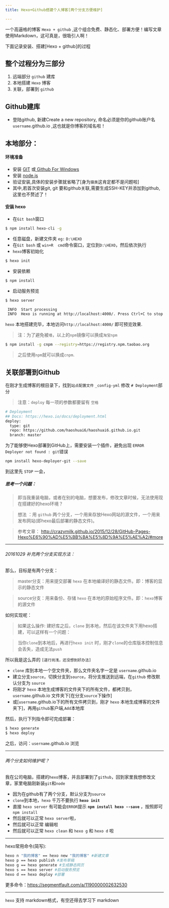 ```yaml
---
title: Hexo+Github搭建个人博客[两个分支方便维护]

---
```

一个高逼格的博客 `Hexo + github` ,这个组合免费、静态化、部署方便！编写文章使用Markdown，这可真是，很吸引人啊！

下面记录安装、搭建[Hexo + github]的过程

## 整个过程分为三部分

1. 远端部分 `github` 建库
2. 本地搭建 `Hexo` 博客
3. 关联，部署到 `github`

## Github建库

- 登陆github, 新建Create a new repository, 命名必须是你的github账户名 `username`.github.io ,这也就是你博客的域名啦！ 

## 本地部分： 

#### 环境准备

- 安装 [GIT](https://git-scm.com/downloads/) 或[ Github For Windows](https://desktop.github.com/)
- 安装 [node.js](http://nodejs.cn/) 
- 验证安装,具体的安装步骤就省略了[身为`猿类`这肯定都不是问题啦]
- 其中,若首次安装git, git 要和github关联,需要生成SSH-KEY并添加到github,这里也不赘述了！

#### 安装 hexo 

- 在`Git bash`窗口

``` bash
$ npm install hexo-cli -g

```

- 任意磁盘，新建文件夹 `eg:` `D:\HEXO`
- 在`Git bash` 或 `win+R  cmd`命令窗口，定位到`D:\HEXO`，然后依次执行
- `hexo`博客初始化

``` bash
$ hexo init
```

- 安装依赖

``` bash
$ npm install 
```

- 启动服务预览

```bash
$ hexo server
```

```bash
 INFO  Start processing
 INFO  Hexo is running at http://localhost:4000/. Press Ctrl+C to stop.
```

`hexo` 本地搭建完毕，本地访问`http://localhost:4000/` 即可预览效果.

> 注：为了避免被`墙`，以上的`npm`镜像可以换成`淘宝npm`

```bash
$ npm install -g cnpm --registry=https://registry.npm.taobao.org
```

> 之后使用`npm`就可以换成`cnpm`.

## 关联部署到Github

在刚才生成博客的根目录下，找到`站点配置文件` `_config-yml` 修改 `# Deployment`部分

> 注意：`deploy` 每一项的参数都要留有 `空格`

``` bash
# Deployment
## Docs: https://hexo.io/docs/deployment.html
deploy:
  type: git
  repo: https://github.com/haoshuai6/haoshuai6.github.io.git
  branch: master
```

为了能够使Hexo部署到GitHub上，需要安装一个插件，避免出现 `ERROR Deployer not found : git`错误

``` bash
npm install hexo-deployer-git --save
```

到这里先 `STOP` 一会，

##### 思考一个问题： 

> 即当我重装电脑，或者在别的电脑，想要发布，修改文章时候，无法使用现在搭建好的hexo环境？

> 想法 ：用 `github` 两个分支，一个用来存放Hexo网站的源文件，一个用来发布网站(即hexo最后部署的静态文件)。

> 参考文章： http://crazymilk.github.io/2015/12/28/GitHub-Pages-Hexo%E6%90%AD%E5%BB%BA%E5%8D%9A%E5%AE%A2/#more

---
###### 20161029 补充两个分支实现方法：
 
那么，目标是有两个分支：

> master分支：用来提交部署 `hexo` 在本地编译好的静态文件。即：博客的显示的静态文件

> source分支：用来备份、存储 `hexo` 在本地的原始程序文件。即：`hexo`博客的源文件

如何实现呢：

> 如果这么操作: 建好库之后，`clone` 到本地，然后在该文件夹下用hexo搭建，可以这样有一个问题：

> 当你`clone`到本地后，再进行`hexo init` 时，刚才`clone`的仓库版本控制信息会丢失，造成无法`push`

所以我是这么弄的 `[道行尚浅，还没想到好办法]`	

-  `clone` 库到本地一个空文件夹，那么文件夹名字一定是 `username`.github.io 
-  建立分支`source`，切换分支到`source`，将分支推送到远端，在`github` 修改默认分支为 `source` 
-  将刚才 `hexo` 本地生成博客的文件夹下的所有文件，都拷贝到，`username`.github.io 文件夹下[在分支`source`下操作]
-  或[`username`.github.io下的所有文件拷贝到，刚才 `hexo` 本地生成博客的文件夹下]，再用`github`客户端,`Add`本地库 

然后，执行下列指令即可完成部署：

``` bash
$ hexo generate
$ hexo deploy
```

之后，访问：`username`.github.io 浏览

---
###### 两个分支如何维护呢？

我在公司电脑，搭建的`hexo`博客，并且部署到了`github`，回到家里我想修改文章，家里电脑刚新装`git`和`node`

- 因为在github有了两个分支，默认分支为`source` 
- `clone`到本地，`hexo` 千万不要执行 **`hexo init`**  
-  直接 `hexo server` 有可能会`ERROR`提示  **`npm install hexo --save`** ，按照即可 `npm install`
-  然后就可以正常 `hexo server`啦，
-  然后就可以正常 编辑啦
-  然后就可以正常 `hexo clean` 和 `hexo g` 和  `hexo d` 啦

---
hexo常用命令(简写):

```bash
hexo n "我的博客" == hexo new "我的博客" #新建文章
hexo p == hexo publish #发布草稿
hexo g == hexo generate #生成静态网页
hexo s == hexo server #启动服务预览
hexo d == hexo deploy #部署
```
更多命令：https://segmentfault.com/a/1190000002632530

---
`hexo` 支持 markdown格式，有空还得去学习下 markdown

